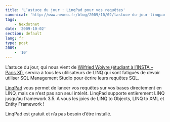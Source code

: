 ```yaml
---
title: 'L’astuce du jour : LinqPad pour vos requêtes'
canonical: 'http://www.nexeo.fr/blog/2009/10/02/lastuce-du-jour-linqpad-pour-vos-requetes/'
tags:
    - Nexdotnet
date: '2009-10-02'
section: default
lang: fr
type: post
2009:
    - '10'
---
```


L’astuce du jour, qui nous vient de [Wilfried Woivre (étudiant à l’INSTA – Paris XI)](http://wilfriedwoivre.wordpress.com/2009/09/18/linqpad-lditeur-linq-par-excellence/), servira à tous les utilisateurs de LINQ qui sont fatigués de devoir utiliser SQL Management Studio pour écrire leurs requêtes SQL.

[LinqPad](http://linqpad.net/) vous permet de lancer vos requêtes sur vos bases directement en LINQ, mais ce n’est pas son seul intérêt. LinqPad supporte entièrement LINQ jusqu’au framework 3.5. A vous les joies de LINQ to Objects, LINQ to XML et Entity Framework !

LinqPad est gratuit et n’a pas besoin d’être installé.
